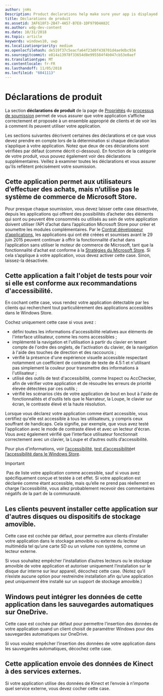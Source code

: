 ```yaml
---
author: jnHs
Description: Product declarations help make sure your app is displayed appropriately in the Microsoft Store and offered to the right set of customers.
title: Déclarations de produit
ms.assetid: 3AF618F3-2B47-4A57-B7E8-1DF979D4A82C
ms.author: wdg-dev-content
ms.date: 10/31/2018
ms.topic: article
keywords: windows10, uwp
ms.localizationpriority: medium
ms.openlocfilehash: de519f37c5eacfa64f23d0f438701d4ae9dbc934
ms.sourcegitcommit: e814a13978f33654d8e995584f4b047cb53e0aef
ms.translationtype: MT
ms.contentlocale: fr-FR
ms.lasthandoff: 11/05/2018
ms.locfileid: "6041113"
---
```

# <a name="product-declarations"></a>Déclarations de produit

La section **déclarations de produit** de la page de [Propriétés](enter-app-properties.md) du [processus de soumission](app-submissions.md) permet de vous assurer que votre application s’affiche correctement et proposée à un ensemble approprié de clients et de voir les à comment ils peuvent utiliser votre application.

Les sections suivantes décrivent certaines des déclarations et ce que vous devez prendre en compte lors de la détermination si chaque déclaration s’applique à votre application. Notez que deux de ces déclarations sont vérifiées par défaut (comme décrit ci-dessous). En fonction de la catégorie de votre produit, vous pouvez également voir des déclarations supplémentaires. Veillez à examiner toutes les déclarations et vous assurer qu’ils reflètent précisément votre soumission.

## <a name="this-app-allows-users-to-make-purchases-but-does-not-use-the-microsoft-store-commerce-system"></a>Cette application permet aux utilisateurs d’effectuer des achats, mais n’utilise pas le système de commerce de Microsoft Store.

Pour presque chaque soumission, vous devez laisser cette case désactivée, depuis les applications qui offrent des possibilités d’acheter des éléments qui sont ou peuvent être consommés ou utilisés au sein de votre application doivent utiliser l’API d’achat dans l’application Microsoft Store pour créer et soumettre les modules complémentaires. Par le [Contrat développeur d’applications](https://docs.microsoft.com/legal/windows/agreements/app-developer-agreement), les applications qui ont été créées et soumises avant le 29 juin 2015 peuvent continuer à offrir la fonctionnalité d’achat dans l’application sans utiliser le moteur de commerce de Microsoft, tant que la fonctionnalité d’achat est conforme à la [ Stratégies du Microsoft Store](https://docs.microsoft.com/legal/windows/agreements/store-policies#108-financial-transactions). Si cela s’applique à votre application, vous devez activer cette case. Sinon, laissez-la désactivée.

## <a name="this-app-has-been-tested-to-meet-accessibility-guidelines"></a>Cette application a fait l'objet de tests pour voir si elle est conforme aux recommandations d'accessibilité.

En cochant cette case, vous rendez votre application détectable par les clients qui recherchent tout particulièrement des applications accessibles dans le Windows Store.

Cochez uniquement cette case si vous avez :

-   défini toutes les informations d'accessibilité relatives aux éléments de l'interface utilisateur, comme les noms accessibles ;
-   implémenté la navigation et l'utilisation à partir du clavier en tenant compte de l'ordre des onglets, de l'activation du clavier, de la navigation à l'aide des touches de direction et des raccourcis ;
-   vérifié la présence d'une expérience visuelle accessible respectant notamment un coefficient de contraste de texte de 4.5:1 et n'utilisant pas simplement la couleur pour transmettre des informations à l'utilisateur ;
-   utilisé des outils de test d'accessibilité, comme Inspect ou AccChecker, afin de vérifier votre application et de résoudre les erreurs de priorité élevée détectées par ces outils ;
-   vérifié les scénarios clés de votre application de bout en bout à l'aide de fonctionnalités et d'outils tels que le Narrateur, la Loupe, le clavier sur écran, le contraste élevé et la haute résolution.

Lorsque vous déclarez votre application comme étant accessible, vous certifiez qu'elle est accessible à tous les utilisateurs, y compris ceux souffrant de handicaps. Cela signifie, par exemple, que vous avez testé l'application avec le mode de contraste élevé et avec un lecteur d'écran. Vous avez également vérifié que l’interface utilisateur fonctionnait correctement avec un clavier, la Loupe et d’autres outils d’accessibilité.

Pour plus d’informations, voir [l’accessibilité](../design/accessibility/accessibility.md), [test d’accessibilité](../design/accessibility/accessibility-testing.md)et [l’accessibilité dans le Windows Store](../design/accessibility/accessibility-in-the-store.md).

> [!IMPORTANT]
> Pas de liste votre application comme accessible, sauf si vous avez spécifiquement conçue et testée à cet effet. Si votre application est déclarée comme étant accessible, mais qu’elle ne prend pas réellement en charge l’accessibilité, vous allez probablement recevoir des commentaires négatifs de la part de la communauté.

## <a name="customers-can-install-this-app-to-alternate-drives-or-removable-storage"></a>Les clients peuvent installer cette application sur d'autres disques ou dispositifs de stockage amovible.

Cette case est cochée par défaut, pour permettre aux clients d’installer votre application dans le stockage amovible ou externe du lecteur multimédia tel qu’une carte SD ou un volume non système, comme un lecteur externe.

Si vous souhaitez empêcher l’installation d’autres lecteurs ou le stockage amovible de votre application et autoriser uniquement l’installation sur le disque dur interne sur leur appareil, décochez cette case. (Notez qu’il n’existe aucune option pour restreindre installation afin qu’une application peut *uniquement* être installé sur un support de stockage amovible.)


## <a name="windows-can-include-this-apps-data-in-automatic-backups-to-onedrive"></a>Windows peut intégrer les données de cette application dans les sauvegardes automatiques sur OneDrive.

Cette case est cochée par défaut pour permettre l'insertion des données de votre application quand un client choisit de paramétrer Windows pour des sauvegardes automatiques sur OneDrive.

Si vous voulez empêcher l’insertion des données de votre application dans les sauvegardes automatiques, décochez cette case.


## <a name="this-app-sends-kinect-data-to-external-services"></a>Cette application envoie des données de Kinect à des services externes. 

Si votre application utilise des données de Kinect et l’envoie à n’importe quel service externe, vous devez cocher cette case.



 

 

 




